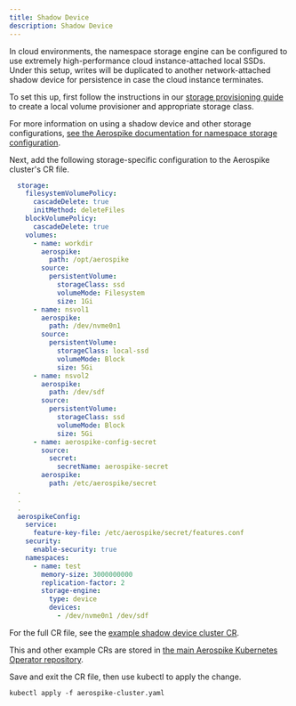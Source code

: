 ```yaml
---
title: Shadow Device
description: Shadow Device
---
```


In cloud environments, the namespace storage engine can be configured to use extremely high-performance cloud instance-attached local SSDs. Under this setup, writes will be duplicated to another network-attached shadow device for persistence in case the cloud instance terminates.

To set this up, first follow the instructions in our [storage provisioning guide](Storage-provisioning.md) to create a local volume provisioner and appropriate storage class.

For more information on using a shadow device and other storage configurations, [see the Aerospike documentation for namespace storage configuration](https://docs.aerospike.com/docs/operations/configure/namespace/storage/index.html).

Next, add the following storage-specific configuration to the Aerospike cluster's CR file.

```yaml
  storage:
    filesystemVolumePolicy:
      cascadeDelete: true
      initMethod: deleteFiles
    blockVolumePolicy:
      cascadeDelete: true
    volumes:
      - name: workdir
        aerospike:
          path: /opt/aerospike
        source:
          persistentVolume:
            storageClass: ssd
            volumeMode: Filesystem
            size: 1Gi
      - name: nsvol1
        aerospike:
          path: /dev/nvme0n1
        source:
          persistentVolume:
            storageClass: local-ssd
            volumeMode: Block
            size: 5Gi
      - name: nsvol2
        aerospike:
          path: /dev/sdf
        source:
          persistentVolume:
            storageClass: ssd
            volumeMode: Block
            size: 5Gi
      - name: aerospike-config-secret
        source:
          secret:
            secretName: aerospike-secret
        aerospike:
          path: /etc/aerospike/secret
  .
  .
  .
  aerospikeConfig:
    service:
      feature-key-file: /etc/aerospike/secret/features.conf
    security:
      enable-security: true
    namespaces:
      - name: test
        memory-size: 3000000000
        replication-factor: 2
        storage-engine:
          type: device
          devices:
            - /dev/nvme0n1 /dev/sdf
```

For the full CR file, see the [example shadow device cluster CR](https://github.com/aerospike/aerospike-kubernetes-operator/blob/master/config/samples/shadow_device_cluster_cr.yaml).

This and other example CRs are stored in [the main Aerospike Kubernetes Operator repository](https://github.com/aerospike/aerospike-kubernetes-operator/tree/master/config/samples).

Save and exit the CR file, then use kubectl to apply the change.

```shell
kubectl apply -f aerospike-cluster.yaml
```
